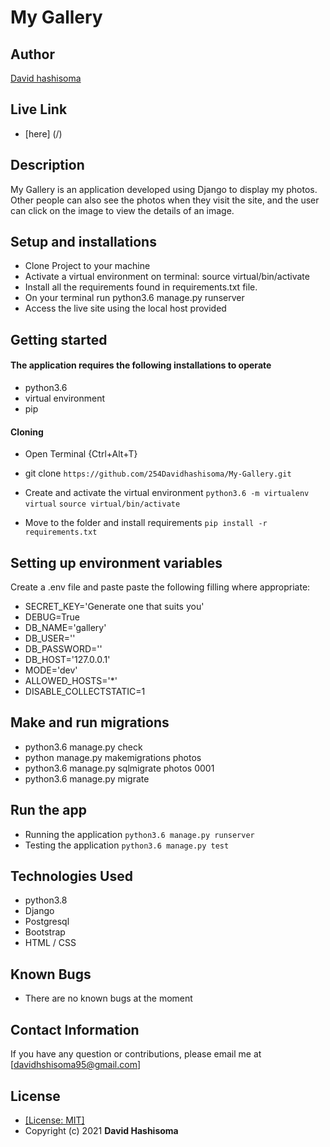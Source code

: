 # My Gallery
## Author
[David hashisoma](https://github.com/254Davidhashisoma)

## Live Link
* [here] (/)

## Description
 My Gallery is an application developed using Django to display my photos. Other people can also see the photos when they visit the site, and the user can click on the image to view the details of an image.

## Setup and installations
* Clone Project to your machine
* Activate a virtual environment on terminal: source virtual/bin/activate
* Install all the requirements found in requirements.txt file.
* On your terminal run python3.6 manage.py runserver
* Access the live site using the local host provided

## Getting started

#### The application requires the following installations to operate 
* python3.6
* virtual environment
* pip

#### Cloning

* Open Terminal {Ctrl+Alt+T}

* git clone ```https://github.com/254Davidhashisoma/My-Gallery.git```

* Create and activate the virtual environment
    ```python3.6 -m virtualenv virtual```
    ```source virtual/bin/activate```

* Move to the folder and install requirements
    ```pip install -r requirements.txt```

## Setting up environment variables
Create a .env file and paste paste the following filling where appropriate:

* SECRET_KEY='Generate one that suits you'
* DEBUG=True
* DB_NAME='gallery'
* DB_USER='<your database name>'
* DB_PASSWORD='<password to your database>'
* DB_HOST='127.0.0.1'
* MODE='dev'
* ALLOWED_HOSTS='*'
* DISABLE_COLLECTSTATIC=1

## Make and run migrations
* python3.6 manage.py check
* python manage.py makemigrations photos
* python3.6 manage.py sqlmigrate photos 0001
* python3.6 manage.py migrate

## Run the app
* Running the application
    ```python3.6 manage.py runserver```
* Testing the application
    ```python3.6 manage.py test```

## Technologies Used

* python3.8
* Django
* Postgresql
* Bootstrap
* HTML / CSS

## Known Bugs
* There are no known bugs at the moment

## Contact Information 

If you have any question or contributions, please email me at [davidhshisoma95@gmail.com]

## License
* [[License: MIT]](LICENCE.md)
* Copyright (c) 2021 **David Hashisoma**